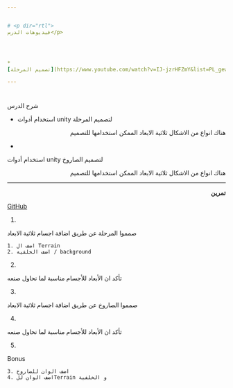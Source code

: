 ```yaml
---


# <p dir="rtl">
فيديوهات الدرس</p>




* 
[تصميم المرحلة](https://www.youtube.com/watch?v=IJ-jzrHFZmY&list=PL_gewShnRvv_n0U2MPdkUsMqsX4_KxYHW&index=14)  

---
```



# <p dir="rtl">
شرح الدرس</p>




* استخدام أدوات unity لتصميم المرحلة 

<p dir="rtl">
هناك انواع من الاشكال ثلاثية الابعاد الممكن استخدامها للتصميم </p>




* 
استخدام أدوات unity لتصميم الصاروخ 
<p dir="rtl">
هناك انواع من الاشكال ثلاثية الابعاد الممكن استخدامها للتصميم </p>



---

<p dir="rtl">
<strong>تمرين</strong> </p>


[GitHub](https://github.com/kuwaitcodes/gamedev-c4-cw)



1. 
صمموا المرحلة عن طريق اضافة اجسام ثلاثية الابعاد 


    1. اضف ال Terrain
    2. اضف الخلفية / background



2. 
تأكد ان الأبعاد للأجسام مناسبة لما نحاول صنعه


3. 
صمموا الصاروخ عن طريق اضافة اجسام ثلاثية الابعاد 


4. 
تأكد ان الأبعاد للأجسام مناسبة لما نحاول صنعه


5. 
Bonus


    3. اضف الوان للصاروخ
    4. اضف الوان للTerrain و الخلفية
